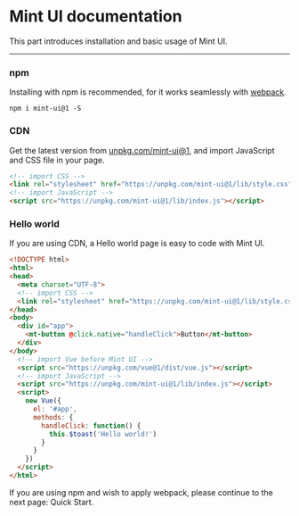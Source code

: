 # Mint UI documentation

This part introduces installation and basic usage of Mint UI.

-------------
### npm
Installing with npm is recommended, for it works seamlessly with [webpack](https://webpack.js.org/).

```shell
npm i mint-ui@1 -S
```

### CDN
Get the latest version from [unpkg.com/mint-ui@1](https://unpkg.com/mint-ui@1/), and import JavaScript and CSS file in your page.

```html
<!-- import CSS -->
<link rel="stylesheet" href="https://unpkg.com/mint-ui@1/lib/style.css">
<!-- import JavaScript -->
<script src="https://unpkg.com/mint-ui@1/lib/index.js"></script>
```


### Hello world
If you are using CDN, a Hello world page is easy to code with Mint UI.

```html
<!DOCTYPE html>
<html>
<head>
  <meta charset="UTF-8">
  <!-- import CSS -->
  <link rel="stylesheet" href="https://unpkg.com/mint-ui@1/lib/style.css">
</head>
<body>
  <div id="app">
    <mt-button @click.native="handleClick">Button</mt-button>
  </div>
</body>
  <!-- import Vue before Mint UI -->
  <script src="https://unpkg.com/vue@1/dist/vue.js"></script>
  <!-- import JavaScript -->
  <script src="https://unpkg.com/mint-ui@1/lib/index.js"></script>
  <script>
    new Vue({
      el: '#app',
      methods: {
        handleClick: function() {
          this.$toast('Hello world!')
        }
      }
    })
  </script>
</html>
```

If you are using npm and wish to apply webpack, please continue to the next page: <router-link to="/en/quickstart">Quick Start</a>.

